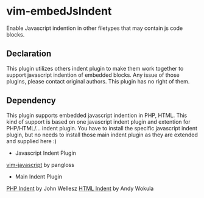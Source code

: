 # vim-embedJsIndent

Enable Javascript indention in other filetypes that may contain js code blocks.

## Declaration

This plugin utilizes others indent plugin to make them work together to support
javascript indention of embedded blocks. Any issue of those plugins, please
contact original authors. This plugin has no right of them.

## Dependency

This plugin supports embedded javascript indention in PHP, HTML. This kind of
support is based on one javascript indent plugin and extention for PHP/HTML/...
indent plugin. You have to install the specific javascript indent plugin, but
no needs to install those main indent plugin as they are extended and supplied
here :)

- Javascript Indent Plugin

[vim-javascript](https://github.com/pangloss/vim-javascript) by pangloss

- Main Indent Plugin

[PHP Indent](https://github.com/2072/PHP-Indenting-for-VIm) by John Wellesz
[HTML Indent](http://www.vim.org/scripts/script.php?script_id=2075) by Andy Wokula

